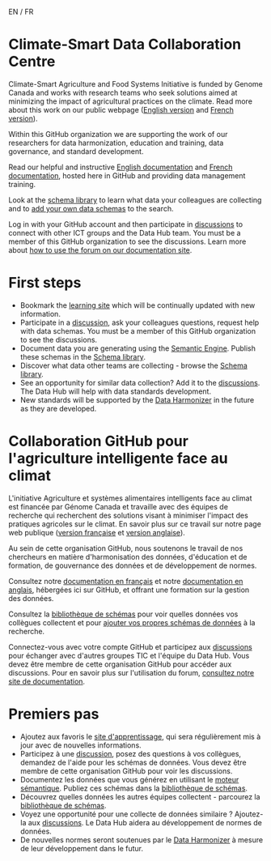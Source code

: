 EN / FR

# Climate-Smart Data Collaboration Centre

Climate-Smart Agriculture and Food Systems Initiative is funded by Genome Canada and works with research teams who seek solutions aimed at minimizing the impact of agricultural practices on the climate. Read more about this work on our public webpage ([English version](https://climatesmartagrifood.ca/) and [French version](https://agrintelligenteclimat.ca/)).

Within this GitHub organization we are supporting the work of our researchers for data harmonization, education and training, data governance, and standard development.

Read our helpful and instructive [English documentation](https://climatesmartagcollab.github.io/Documentation-en/) and [French documentation](https://climatesmartagcollab.github.io/Documentation-fr/), hosted here in GitHub and providing data management training.

Look at the [schema library](https://climatesmartagcollab.github.io/HUB-Harmonization/) to learn what data your colleagues are collecting and to [add your own data schemas](https://climatesmartagcollab.github.io/Documentation-en/Data_Documentation/semantic_engine.html) to the search.

Log in with your GitHub account and then participate in [discussions](https://forum.climatesmartagrifood.ca/) to connect with other ICT groups and the Data Hub team. You must be a member of this GitHub organization to see the discussions. Learn more about [how to use the forum on our documentation site](https://climatesmartagcollab.github.io/Documentation-en/Forum_Tutorials/).

# First steps
* Bookmark the [learning site](https://climatesmartagcollab.github.io/Documentation-en/) which will be continually updated with new information.
* Participate in a [discussion](https://forum.climatesmartagrifood.ca/), ask your colleagues questions, request help with data schemas. You must be a member of this GitHub organization to see the discussions.
* Document data you are generating using the [Semantic Engine](https://www.semanticengine.org). Publish these schemas in the [Schema library](https://climatesmartagcollab.github.io/HUB-Harmonization/).
* Discover what data other teams are collecting - browse the [Schema library](https://climatesmartagcollab.github.io/HUB-Harmonization/).
* See an opportunity for similar data collection? Add it to the [discussions](https://forum.climatesmartagrifood.ca/). The Data Hub will help with data standards development.
* New standards will be supported by the [Data Harmonizer](https://github.com/cidgoh/DataHarmonizer) in the future as they are developed.

# Collaboration GitHub pour l'agriculture intelligente face au climat

L'initiative Agriculture et systèmes alimentaires intelligents face au climat est financée par Génome Canada et travaille avec des équipes de recherche qui recherchent des solutions visant à minimiser l'impact des pratiques agricoles sur le climat. En savoir plus sur ce travail sur notre page web publique ([version française](https://agrintelligenteclimat.ca/) et [version anglaise](https://climatesmartagrifood.ca/)).

Au sein de cette organisation GitHub, nous soutenons le travail de nos chercheurs en matière d'harmonisation des données, d'éducation et de formation, de gouvernance des données et de développement de normes.

Consultez notre [documentation en français](https://climatesmartagcollab.github.io/Documentation-fr/) et notre [documentation en anglais](https://climatesmartagcollab.github.io/Documentation-en/), hébergées ici sur GitHub, et offrant une formation sur la gestion des données.

Consultez la [bibliothèque de schémas](https://climatesmartagcollab.github.io/HUB-Harmonization/) pour voir quelles données vos collègues collectent et pour [ajouter vos propres schémas de données](https://climatesmartagcollab.github.io/Documentation-fr/Data_Documentation/semantic_engine.html) à la recherche.

Connectez-vous avec votre compte GitHub et participez aux [discussions](https://forum.climatesmartagrifood.ca/) pour échanger avec d'autres groupes TIC et l'équipe du Data Hub. Vous devez être membre de cette organisation GitHub pour accéder aux discussions. Pour en savoir plus sur l'utilisation du forum, [consultez notre site de documentation](https://climatesmartagcollab.github.io/Documentation-en/Forum_Tutorials/).

# Premiers pas
* Ajoutez aux favoris le [site d'apprentissage](https://climatesmartagcollab.github.io/Documentation-fr/), qui sera régulièrement mis à jour avec de nouvelles informations.
* Participez à une [discussion](https://forum.climatesmartagrifood.ca/), posez des questions à vos collègues, demandez de l'aide pour les schémas de données. Vous devez être membre de cette organisation GitHub pour voir les discussions.
* Documentez les données que vous générez en utilisant le [moteur sémantique](https://www.semanticengine.org). Publiez ces schémas dans la [bibliothèque de schémas](https://climatesmartagcollab.github.io/HUB-Harmonization/).
* Découvrez quelles données les autres équipes collectent - parcourez la [bibliothèque de schémas](https://climatesmartagcollab.github.io/HUB-Harmonization/).
* Voyez une opportunité pour une collecte de données similaire ? Ajoutez-la aux [discussions](https://forum.climatesmartagrifood.ca/). Le Data Hub aidera au développement de normes de données.
* De nouvelles normes seront soutenues par le [Data Harmonizer](https://github.com/cidgoh/DataHarmonizer) à mesure de leur développement dans le futur.

